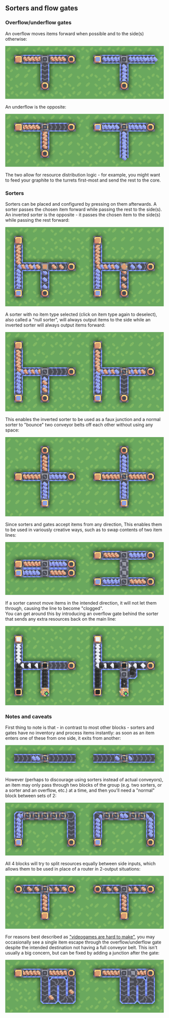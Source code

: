 ## Sorters and flow gates

### Overflow/underflow gates

An overflow moves items forward when possible and to the side(s) otherwise:

![](img/flow-control/overflow.png)

An underflow is the opposite:

![](img/flow-control/underflow.png)

The two allow for resource distribution logic - for example, you might want to feed your graphite to the turrets first-most and send the rest to the core.

### Sorters

Sorters can be placed and configured by pressing on them afterwards.
A sorter passes the chosen item forward while passing the rest to the side(s).  
An inverted sorter is the opposite - it passes the chosen item to the side(s) while passing the rest forward:

![](img/flow-control/sorter.png)

A sorter with no item type selected (click on item type again to deselect), also called a "null sorter", will always output items to the side while an inverted sorter will always output items forward:

![](img/flow-control/sorter-null.png)

This enables the inverted sorter to be used as a faux junction and a normal sorter to "bounce" two conveyor belts off each other without using any space:

![](img/flow-control/sorter-swap.png)

Since sorters and gates accept items from any direction, This enables them to be used in variously creative ways, such as to swap contents of two item lines:

![](img/flow-control/sorter-swap-2.png)

If a sorter cannot move items in the intended direction, it will not let them through, causing the line to become "clogged".  
You can get around this by introducing an overflow gate behind the sorter that sends any extra resources back on the main line:

![](img/flow-control/sorter-jam.png)

### Notes and caveats

First thing to note is that - in contrast to most other blocks - sorters and gates have no inventory and process items instantly: as soon as an item enters one of these from one side, it exits from another:

![](img/flow-control/sorter-instant.png)

However (perhaps to discourage using sorters instead of actual conveyors), an item may only pass through two blocks of the group (e.g. two sorters, or a sorter and an overflow, etc.) at a time, and then you'll need a "normal" block between sets of 2:

![](img/flow-control/sorter-limit.png)

All 4 blocks will try to split resources equally between side inputs, which allows them to be used in place of a router in 2-output situations:

![](img/flow-control/overflow-split.png)

For reasons best described as ["videogames are hard to make"](https://github.com/Anuken/Mindustry/issues/1449), you may occasionally see a single item escape through the overflow/underflow gate despite the intended destination not having a full conveyor belt. This isn't usually a big concern, but can be fixed by adding a junction after the gate:

![](img/flow-control/overflow-anomaly.png)
